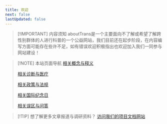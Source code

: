 ```yaml
---
title: 欢迎
next: false
lastUpdated: false
---
```


> [!IMPORTANT] 内容须知
> aboutTrans是一个主要面向不了解或希望了解跨性别群体的人进行科普的一个公益网站，我们目前还在起步阶段，在内容编写方面可能存在些许不足，如有错误欢迎积极指出也欢迎加入我们一同参与网站建设！

> [!NOTE] 本站页面导航
> [相关概念与释义](/document/concepts-and-definitions)
>  
> [相关诊断与医疗](/document/diagnosis-and-medical)
> 
> [相关政策与法规](/document/policies-and-regulations)
> 
> [相关国际纪念日](/document/days-and-festivals)
> 
> [相关误区与问答](/document/q-and-a)

> [!TIP] 想了解更多文章报道与调研资料？
> [访问我们的项目文档网站](https://docs.transzh.org/)
